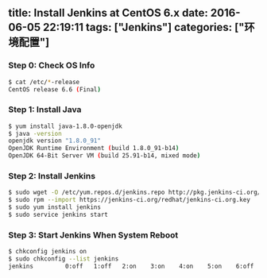 title: Install Jenkins at CentOS 6.x
date: 2016-06-05 22:19:11
tags: ["Jenkins"]
categories: ["环境配置"]
---
### Step 0: Check OS Info

```bash
$ cat /etc/*-release
CentOS release 6.6 (Final)
```

### Step 1: Install Java

```bash
$ yum install java-1.8.0-openjdk
$ java -version
openjdk version "1.8.0_91"
OpenJDK Runtime Environment (build 1.8.0_91-b14)
OpenJDK 64-Bit Server VM (build 25.91-b14, mixed mode)
```

### Step 2: Install Jenkins

```bash
$ sudo wget -O /etc/yum.repos.d/jenkins.repo http://pkg.jenkins-ci.org/redhat/jenkins.repo
$ sudo rpm --import https://jenkins-ci.org/redhat/jenkins-ci.org.key
$ sudo yum install jenkins
$ sudo service jenkins start
```

### Step 3: Start Jenkins When System Reboot

```bash
$ chkconfig jenkins on
$ sudo chkconfig --list jenkins
jenkins         0:off   1:off   2:on    3:on    4:on    5:on    6:off
```
